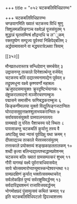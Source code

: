 +++
title = "०५२ चटकबलिविधिप्रारम्भः"

+++
चटकबलिविधिप्रारम्भः  
चण्डयागमिति ख्यातं चटकस्य विधिं श्रुणु  
त्रिशूलमन्नलिङ्गञ्च वक्ष्येऽहं पूजसंयुतम् १  
शुद्धान्नं घृतसम्मिश्रं क्षौद्रन्दधि च ल”ुकम्  
रक्तपुष्पेण सम्पूज्य पूर्वस्यां निक्षिपेद्बलिम् २  
अर्द्धयामावसाने वा मद्ध्यरात्रेऽथवा त्रियाम्  

[[३५२]]  

मौनव्रतधरास्तत्र सन्धिदेवान् समर्चयेत् ३  
उद्वासनन्तु तत्काले दिनेशार्त्थन्तु वर्जयेत्  
चटकस्य बलिं दद्यात्स्वनामाद्येन पूर्ववत् ४  
तद्रूपमधुना वक्ष्ये कृष्णवर्णो महाबलः  
ऋजुपादसमायुक्तः क्रूरदृष्टिर्भयानकः ५  
दंष्ट्राकरालवदनो मञ्जीरचरणाम्बुजः  
पद्मासने समासीनः फणिबद्धकराम्बुजः ६  
किङ्कणीमालया युक्तो विद्युत्पिङ्गजटान्वितः  
घोरदाससुवृत्ताक्षश्शूलाभयकरान्वितः ७  
सर्वावयवसंयुक्तो ग्रामपालनतत्परः  
ग्रामबाह्ये तु परितः पैशाचस्य पदे स्थितः ८  
पायसान्नन्तु चटकबलिं कुर्यात्तु तस्य वै  
अष्टदिक्षु यथा न्यासं पूर्वदिक्षु यथा क्रमम् ९  
दीपवाद्यञ्च तत्काले भैरवस्वरसंयुतम्  
तत्तत्काले प्रयोक्तव्यं शङ्खकाहलतालकम् १०  
शब्दी कृत्वा बलिन्दद्यात्पश्चाद्धामप्रवेशनम्  
चटकस्य बलिः ख्यातं ग्रामसम्पत्करं शुभम् ११  
गौरी यागमहं वक्ष्ये पूर्वरात्राधिवासयेत्  
साये चोत्सवमारोप्याप्युमास्कन्देश्वरन्तथा १२  
ग्रामप्रदक्षिणं कुर्यात् भक्तोत्सवमथाचरेत्  
सर्वलोकहितं पुण्यं सर्वराष्ट्रविवर्द्धनम् १३  
सर्वदारिद्र्यशमनं राजाविजयवर्द्धनम्  
भोगमोक्षप्रदं पुंसामुत्सवं कथितं क्रमात् १४  
इति चटकबलिविधिपटलो द्विपञ्चाशत्तमः  
